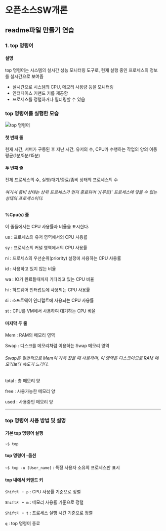 # 오픈소스SW개론
## readme파일 만들기 연습

### 1. top 명령어

#### 설명
top 명령어는 시스템의 실시간 성능 모니터링 도구로, 현재 실행 중인 프로세스의 정보를 실시간으로 보여줌
- 실시간으로 시스템의 CPU, 메모리 사용량 등을 모니터링
- 인터페이스 커맨드 키를 제공함
- 프로세스를 정렬하거나 필터링할 수 있음

### top 명령어를 실행한 모습
![top 명령어](https://github.com/jwchoi423/opensource/assets/115212670/ced7adc8-ec7b-424f-8dec-0d0b1d0b6071)

#### 첫 번째 줄
현재 시간, 서버가 구동된 후 지난 시간, 유저의 수, CPU가 수행하는 작업의 양의 이동 평균(1분/5분/15분)
#### 두 번째 줄
전체 프로세스의 수, 실행/대기/종료/좀비 상태의 프로세스의 수
###### 여기서 좀비 상태는 상위 프로세스가 먼저 종료되어 '/(루트)' 프로세스에 닿을 수 없는 상태의 프로세스이다.
#### %Cpu(s) 줄
이 줄들에서는 CPU 사용률과 비율을 표시한다.

us : 프로세스의 유저 영역에서의 CPU 사용률

sy : 프로세스의 커널 영역에서의 CPU 사용률

ni : 프로세스의 우선순위(priority) 설정에 사용하는 CPU 사용률

id : 사용하고 있지 않는 비율

wa : IO가 완료될때까지 기다리고 있는 CPU 비율

hi : 하드웨어 인터럽트에 사용되는 CPU 사용률

si : 소프트웨어 인터럽트에 사용되는 CPU 사용률

st : CPU를 VM에서 사용하여 대기하는 CPU 비율
#### 마지막 두 줄
Mem : RAM의 메모리 영역

Swap : 디스크를 메모리처럼 이용하는 Swap 메모리 영역
###### Swap은 일반적으로 Mem이 가득 찼을 때 사용하며, 이 영역은 디스크이므로 RAM 메모리보다 속도가 느리다.
total : 총 메모리 양

free : 사용가능한 메모리 양

used : 사용중인 메모리 양

---
### top 명령어 사용 방법 및 설명

#### 기본 top 명령어 실행
`~$ top`

#### top 명령어 -옵션
`~$ top -u [User_name]` : 특정 사용자 소유의 프로세스만 표시

#### top 내에서 커맨드 키
`Shift키 + p` : CPU 사용률 기준으로 정렬

`Shift키 + m` : 메모리 사용률 기준으로 정렬

`Shift키 + t` : 프로세스 실행 시간 기준으로 정렬

`q` : top 명령어 종료
